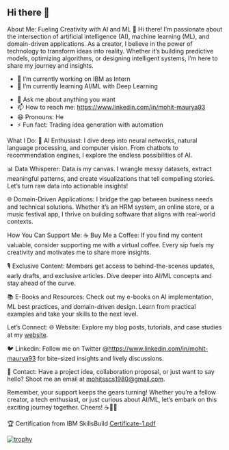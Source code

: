 ## Hi there 👋

About Me: Fueling Creativity with AI and ML
👋 Hi there! I’m passionate about the intersection of artificial intelligence (AI), machine learning (ML), and domain-driven applications. As a creator, I believe in the power of technology to transform ideas into reality. Whether it’s building predictive models, optimizing algorithms, or designing intelligent systems, I’m here to share my journey and insights.

- 🔭 I’m currently working on IBM as Intern
- 🌱 I’m currently learning AI/ML with Deep Learning
<!--## - 👯 I’m looking to collaborate on 
## - 🤔 I’m looking for help with -->
- 💬 Ask me about anything you want
- 📫 How to reach me: https://www.linkedin.com/in/mohit-maurya93
- 😄 Pronouns: He
- ⚡ Fun fact: Trading idea generation with automation

What I Do:
🤖 AI Enthusiast: I dive deep into neural networks, natural language processing, and computer vision. From chatbots to recommendation engines, I explore the endless possibilities of AI.

📊 Data Whisperer: Data is my canvas. I wrangle messy datasets, extract meaningful patterns, and create visualizations that tell compelling stories. Let’s turn raw data into actionable insights!

🌐 Domain-Driven Applications: I bridge the gap between business needs and technical solutions. Whether it’s an HRM system, an online store, or a music festival app, I thrive on building software that aligns with real-world contexts.

How You Can Support Me:
☕ Buy Me a Coffee: If you find my content valuable, consider supporting me with a virtual coffee. Every sip fuels my creativity and motivates me to share more insights.

🎙️ Exclusive Content: Members get access to behind-the-scenes updates, early drafts, and exclusive articles. Dive deeper into AI/ML concepts and stay ahead of the curve.

📚 E-Books and Resources: Check out my e-books on AI implementation, ML best practices, and domain-driven design. Learn from practical examples and take your skills to the next level.

Let’s Connect:
🌐 Website: Explore my blog posts, tutorials, and case studies at my [website](https://g.dev/mohit2024).

🐦 Linkedin: Follow me on Twitter @https://www.linkedin.com/in/mohit-maurya93 for bite-sized insights and lively discussions.

📩 Contact: Have a project idea, collaboration proposal, or just want to say hello? Shoot me an email at mohitsscs1980@gmail.com.

Remember, your support keeps the gears turning! Whether you’re a fellow creator, a tech enthusiast, or just curious about AI/ML, let’s embark on this exciting journey together. Cheers! ☕🤖🚀

🏆 Certification from IBM SkillsBuild
[Certificate-1.pdf](https://github.com/user-attachments/files/15519357/Certificate-1.pdf)


[![trophy](https://github-profile-trophy.vercel.app/?username=mohitmaurya2023)](https://github.com/mohitmaurya2023/github-profile-trophy)
